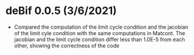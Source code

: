 # deBif 0.0.5 (3/6/2021)

* Compared the computation of the limit cycle condition and the jacobian of the limit cyle condition with the same computations in Matcont. The jacobian and the limit cycle condition differ less than 1.0E-5 from each other, showing the correctness of the code 





